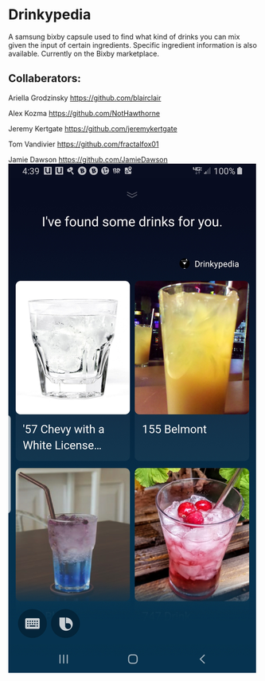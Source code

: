 # Drinkypedia

A samsung bixby capsule used to find what kind of drinks you can mix given the input of certain ingredients. Specific ingredient information is also available. 
Currently on the Bixby marketplace.

Collaberators:
-------------
Ariella Grodzinsky https://github.com/blairclair

Alex Kozma https://github.com/NotHawthorne

Jeremy Kertgate https://github.com/jeremykertgate

Tom Vandivier https://github.com/fractalfox01

Jamie Dawson  https://github.com/JamieDawson
![](https://github.com/blairclair/Drinkypedia/blob/master/assets/Screenshot_20200122-163929_Bixby%20Voice.jpg)
